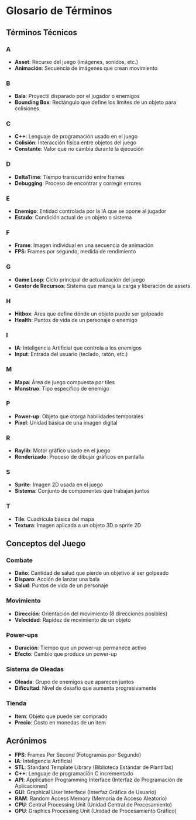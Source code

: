 # Glosario de Términos

## Términos Técnicos

### A
- **Asset**: Recurso del juego (imágenes, sonidos, etc.)
- **Animación**: Secuencia de imágenes que crean movimiento

### B
- **Bala**: Proyectil disparado por el jugador o enemigos
- **Bounding Box**: Rectángulo que define los límites de un objeto para colisiones

### C
- **C++**: Lenguaje de programación usado en el juego
- **Colisión**: Interacción física entre objetos del juego
- **Constante**: Valor que no cambia durante la ejecución

### D
- **DeltaTime**: Tiempo transcurrido entre frames
- **Debugging**: Proceso de encontrar y corregir errores

### E
- **Enemigo**: Entidad controlada por la IA que se opone al jugador
- **Estado**: Condición actual de un objeto o sistema

### F
- **Frame**: Imagen individual en una secuencia de animación
- **FPS**: Frames por segundo, medida de rendimiento

### G
- **Game Loop**: Ciclo principal de actualización del juego
- **Gestor de Recursos**: Sistema que maneja la carga y liberación de assets

### H
- **Hitbox**: Área que define dónde un objeto puede ser golpeado
- **Health**: Puntos de vida de un personaje o enemigo

### I
- **IA**: Inteligencia Artificial que controla a los enemigos
- **Input**: Entrada del usuario (teclado, ratón, etc.)

### M
- **Mapa**: Área de juego compuesta por tiles
- **Monstruo**: Tipo específico de enemigo

### P
- **Power-up**: Objeto que otorga habilidades temporales
- **Píxel**: Unidad básica de una imagen digital

### R
- **Raylib**: Motor gráfico usado en el juego
- **Renderizado**: Proceso de dibujar gráficos en pantalla

### S
- **Sprite**: Imagen 2D usada en el juego
- **Sistema**: Conjunto de componentes que trabajan juntos

### T
- **Tile**: Cuadrícula básica del mapa
- **Textura**: Imagen aplicada a un objeto 3D o sprite 2D

## Conceptos del Juego

### Combate
- **Daño**: Cantidad de salud que pierde un objetivo al ser golpeado
- **Disparo**: Acción de lanzar una bala
- **Salud**: Puntos de vida de un personaje

### Movimiento
- **Dirección**: Orientación del movimiento (8 direcciones posibles)
- **Velocidad**: Rapidez de movimiento de un objeto

### Power-ups
- **Duración**: Tiempo que un power-up permanece activo
- **Efecto**: Cambio que produce un power-up

### Sistema de Oleadas
- **Oleada**: Grupo de enemigos que aparecen juntos
- **Dificultad**: Nivel de desafío que aumenta progresivamente

### Tienda
- **Item**: Objeto que puede ser comprado
- **Precio**: Costo en monedas de un item

## Acrónimos

- **FPS**: Frames Per Second (Fotogramas por Segundo)
- **IA**: Inteligencia Artificial
- **STL**: Standard Template Library (Biblioteca Estándar de Plantillas)
- **C++**: Lenguaje de programación C incrementado
- **API**: Application Programming Interface (Interfaz de Programación de Aplicaciones)
- **GUI**: Graphical User Interface (Interfaz Gráfica de Usuario)
- **RAM**: Random Access Memory (Memoria de Acceso Aleatorio)
- **CPU**: Central Processing Unit (Unidad Central de Procesamiento)
- **GPU**: Graphics Processing Unit (Unidad de Procesamiento Gráfico) 